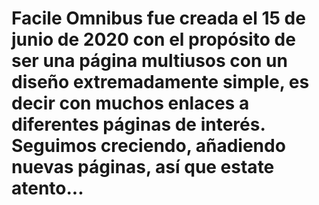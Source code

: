 # Facile Omnibus fue creada el 15 de junio de 2020 con el propósito de ser una página multiusos con un diseño extremadamente simple, es decir con muchos enlaces a diferentes páginas de interés. Seguimos creciendo, añadiendo nuevas páginas, así que estate atento...
